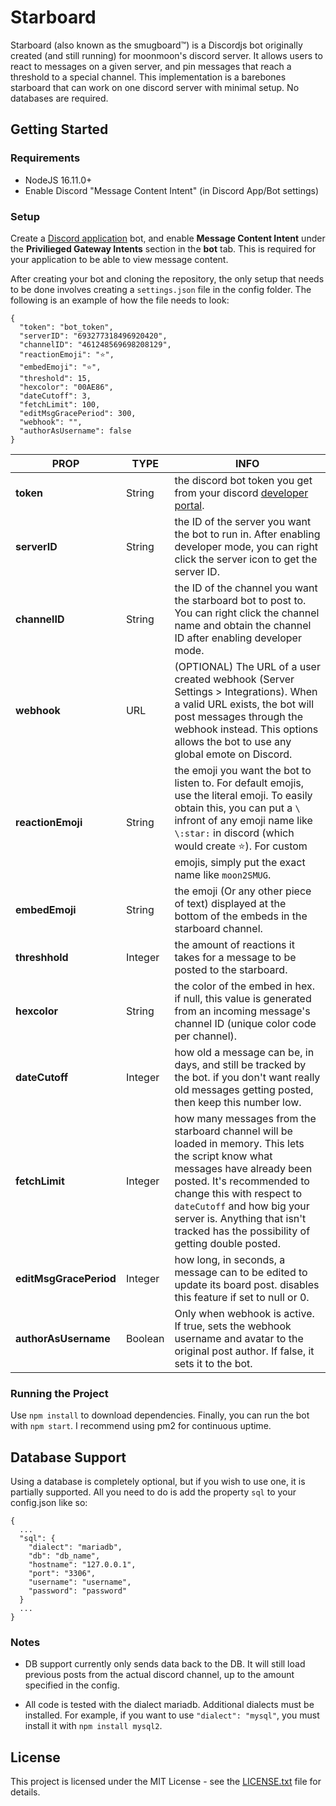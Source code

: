 # Starboard
Starboard (also known as the smugboard™) is a Discordjs bot originally created (and still running) for moonmoon's discord server. It allows users to react to messages on a given server, and pin messages that reach a threshold to a special channel. This implementation is a barebones starboard that can work on one discord server with minimal setup. No databases are required.

## Getting Started
### Requirements
- NodeJS 16.11.0+
- Enable Discord "Message Content Intent" (in Discord App/Bot settings)
### Setup
Create a [Discord application](https://discord.com/developers/applications) bot, and enable **Message Content Intent** under the **Privilieged Gateway Intents** section in the **bot** tab. This is required for your application to be able to view message content.

After creating your bot and cloning the repository, the only setup that needs to be done involves creating a `settings.json` file in the config folder. The following is an example of how the file needs to look:
```
{
  "token": "bot_token",
  "serverID": "693277318496920420",
  "channelID": "461248569698208129",
  "reactionEmoji": "⭐",
  "embedEmoji": "⭐",
  "threshold": 15,
  "hexcolor": "00AE86",
  "dateCutoff": 3,
  "fetchLimit": 100,
  "editMsgGracePeriod": 300,
  "webhook": "",
  "authorAsUsername": false
}
```

| PROP | TYPE| INFO |
|--|--|--|
| **token** | String | the discord bot token you get from your discord [developer portal](https://discordapp.com/developers/applications/). |
| **serverID** | String | the ID of the server you want the bot to run in. After enabling developer mode, you can right click the server icon to get the server ID. |
| **channelID** | String | the ID of the channel you want the starboard bot to post to. You can right click the channel name and obtain the channel ID after enabling developer mode. |
| **webhook** | URL | (OPTIONAL) The URL of a user created webhook (Server Settings > Integrations). When a valid URL exists, the bot will post messages through the webhook instead. This options allows the bot to use any global emote on Discord. |
| **reactionEmoji** | String | the emoji you want the bot to listen to. For default emojis, use the literal emoji. To easily obtain this, you can put a `\` infront of any emoji name like `\:star:` in discord (which would create ⭐). For custom emojis, simply put the exact name like `moon2SMUG`. |
| **embedEmoji** | String | the emoji (Or any other piece of text) displayed at the bottom of the embeds in the starboard channel. |
| **threshhold** | Integer | the amount of reactions it takes for a message to be posted to the starboard. |
| **hexcolor** | String | the color of the embed in hex. if null, this value is generated from an incoming message's channel ID (unique color code per channel). |
| **dateCutoff** | Integer | how old a message can be, in days, and still be tracked by the bot. if you don't want really old messages getting posted, then keep this number low. |
| **fetchLimit** | Integer | how many messages from the starboard channel will be loaded in memory. This lets the script know what messages have already been posted. It's recommended to change this with respect to `dateCutoff` and how big your server is. Anything that isn't tracked has the possibility of getting double posted. |
| **editMsgGracePeriod** | Integer | how long, in seconds, a message can to be edited to update its board post. disables this feature if set to null or 0. |
| **authorAsUsername** | Boolean | Only when webhook is active. If true, sets the webhook username and avatar to the original post author. If false, it sets it to the bot. |

### Running the Project
Use `npm install` to download dependencies. Finally, you can run the bot with `npm start`. I recommend using pm2 for continuous uptime.

## Database Support
Using a database is completely optional, but if you wish to use one, it is partially supported. All you need to do is add the property `sql` to your config.json like so:
```
{
  ...
  "sql": {
    "dialect": "mariadb",
    "db": "db_name",
    "hostname": "127.0.0.1",
    "port": "3306",
    "username": "username",
    "password": "password"
  }
  ...
}
```
### Notes
- DB support currently only sends data back to the DB. It will still load previous posts from the actual discord channel, up to the amount specified in the config.

- All code is tested with the dialect mariadb. Additional dialects must be installed. For example, if you want to use `"dialect": "mysql"`, you must install it with `npm install mysql2`.

## License
This project is licensed under the MIT License - see the [LICENSE.txt](LICENSE.txt) file for details.
